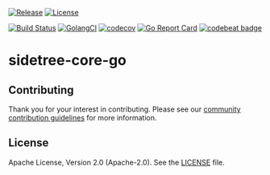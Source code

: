 [![Release](https://img.shields.io/github/release/trustbloc/sidetree-core-go.svg?style=flat-square)](https://github.com/trustbloc/sidetree-core-go/releases/latest)
[![License](https://img.shields.io/badge/License-Apache%202.0-blue.svg)](https://raw.githubusercontent.com/trustbloc/sidetree-core-go/master/LICENSE)

[![Build Status](https://travis-ci.com/trustbloc/sidetree-core-go.svg?branch=master)](https://travis-ci.com/trustbloc/sidetree-core-go)
[![GolangCI](https://golangci.com/badges/github.com/trustbloc/sidetree-core-go.svg)](https://golangci.com/r/github.com/trustbloc/sidetree-core-go)
[![codecov](https://codecov.io/gh/trustbloc/sidetree-core-go/branch/master/graph/badge.svg)](https://codecov.io/gh/trustbloc/sidetree-core-go)
[![Go Report Card](https://goreportcard.com/badge/github.com/trustbloc/sidetree-core-go?style=flat-square)](https://goreportcard.com/report/github.com/trustbloc/sidetree-core-go)
[![codebeat badge](https://codebeat.co/badges/d549a1a4-372c-416b-ae56-7b6e395b3a56)](https://codebeat.co/projects/github-com-trustbloc-sidetree-core-go-master)

# sidetree-core-go


## Contributing
Thank you for your interest in contributing. Please see our [community contribution guidelines](https://github.com/trustbloc/community/blob/master/CONTRIBUTING.md) for more information.

## License
Apache License, Version 2.0 (Apache-2.0). See the [LICENSE](LICENSE) file.
